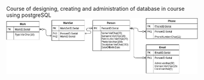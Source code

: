 Course of designing, creating and administration of database
in course using postgreSQL
![ERD](https://github.com/Nikitasobakabmx/DBLessons/raw/master/lab1/simpleBookOfContacts6.jpg)
